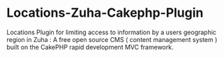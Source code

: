 Locations-Zuha-Cakephp-Plugin
=============================

Locations Plugin for limiting access to information by a users geographic region in Zuha : A free open source CMS ( content management system ) built on the CakePHP rapid development MVC framework. 